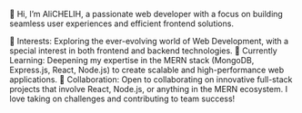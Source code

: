 👋 Hi, I’m AliCHELIH, a passionate web developer with a focus on building seamless user experiences and efficient frontend solutions. 

👀 Interests: Exploring the ever-evolving world of Web Development, with a special interest in both frontend and backend technologies.
🌱 Currently Learning: Deepening my expertise in the MERN stack (MongoDB, Express.js, React, Node.js) to create scalable and high-performance web applications.
💞️ Collaboration: Open to collaborating on innovative full-stack projects that involve React, Node.js, or anything in the MERN ecosystem. I love taking on challenges and contributing to team success!





